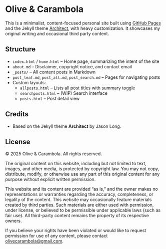 # Olive & Carambola

This is a minimalist, content-focused personal site built using [GitHub Pages](https://pages.github.com/) and the Jekyll theme [Architect](https://github.com/pages-themes/architect), with heavy customization. It showcases my original writing and occasional third party content.

## Structure

- `index.html` / `home.html` – Home page, summarizing the intent of the site
- `about.md` – Disclaimer, copyright notice, and contact email
- `_posts/` – All content posts in Markdown
- `post_leaf.md`, `post_all.md`, `post_search.md` – Pages for navigating posts
- Custom layouts:
  - `allposts.html` – Lists all post titles with summary toggle
  - `searchposts.html` – (WIP) Search interface
  - `posts.html` – Post detail view

## Credits

- Based on the Jekyll theme **Architect** by Jason Long.

## License

&copy; 2025 Olive & Carambola. All rights reserved.

The original content on this website, including but not limited to text, images, and other media, is protected by copyright law. You may not copy, distribute, modify, or otherwise use any part of this original content for any purpose without explicit written permission.

This website and its content are provided “as is,” and the owner makes no representations or warranties regarding the accuracy, completeness, or legality of the content. This website may occasionally feature materials created by third parties. Such materials are either used with permission, under license, or believed to be permissible under applicable laws (such as fair use). All third-party content remains the property of its respective owners.

If you believe your rights have been violated or would like to request permission for use of any content, please contact olivecarambola@gmail.com.
